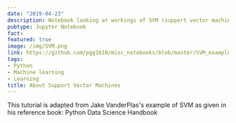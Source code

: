 ```yaml
---
date: "2019-04-23"
description: Notebook looking at workings of SVM (support vector machine). 
pubtype: Jupyter Notebook
fact: 
featured: true
image: /img/SVM.png
link: https://github.com/pgg1610/misc_notebooks/blob/master/SVM_example.ipynb
tags:
- Python
- Machine learning
- Learning
title: About Support Vector Machines
---
```


This tutorial is adapted from Jake VanderPlas's example of SVM as given in his reference book: Python Data Science Handbook

